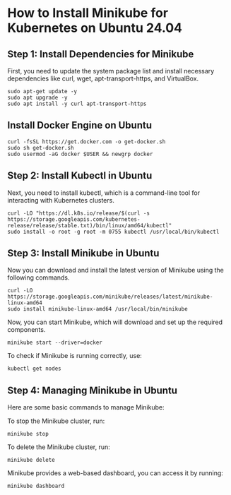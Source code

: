 # How to Install Minikube for Kubernetes on Ubuntu 24.04
## Step 1: Install Dependencies for Minikube
First, you need to update the system package list and install necessary dependencies like curl, wget, apt-transport-https, and VirtualBox.
```
sudo apt-get update -y 
sudo apt upgrade -y
sudo apt install -y curl apt-transport-https
```
 ## Install Docker Engine on Ubuntu
 ```
curl -fsSL https://get.docker.com -o get-docker.sh
sudo sh get-docker.sh
sudo usermod -aG docker $USER && newgrp docker
 ```
 
## Step 2: Install Kubectl in Ubuntu
Next, you need to install kubectl, which is a command-line tool for interacting with Kubernetes clusters.
```
curl -LO "https://dl.k8s.io/release/$(curl -s https://storage.googleapis.com/kubernetes-release/release/stable.txt)/bin/linux/amd64/kubectl"
sudo install -o root -g root -m 0755 kubectl /usr/local/bin/kubectl
```

## Step 3: Install Minikube in Ubuntu
Now you can download and install the latest version of Minikube using the following commands.
```
curl -LO https://storage.googleapis.com/minikube/releases/latest/minikube-linux-amd64
sudo install minikube-linux-amd64 /usr/local/bin/minikube
```
Now, you can start Minikube, which will download and set up the required components.

```
minikube start --driver=docker
```
To check if Minikube is running correctly, use:
```
kubectl get nodes
```
## Step 4: Managing Minikube in Ubuntu
Here are some basic commands to manage Minikube:

To stop the Minikube cluster, run:
```
minikube stop
```
To delete the Minikube cluster, run:
```
minikube delete
```
Minikube provides a web-based dashboard, you can access it by running:
```
minikube dashboard
```
